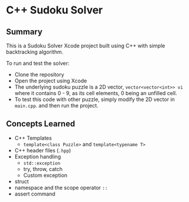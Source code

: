 # C++ Sudoku Solver

## Summary

This is a Sudoku Solver Xcode project built using C++ with simple backtracking algorithm.

To run and test the solver:

- Clone the repository
- Open the project using Xcode
- The underlying sudoku puzzle is a 2D vector, `vector<vector<int>> vi` where it contains 0 - 9, as
  its cell elements, 0 being an unfilled cell.
- To test this code with other puzzle, simply modify the 2D vector in `main.cpp`. and then run the project.

## Concepts Learned

- C++ Templates
  - `template<class Puzzle>` and `template<typename T>`
- C++ header files (`.hpp`)
- Exception handling
  - `std::exception`
  - try, throw, catch
  - Custom exception
- struct
- namespace and the scope operator `::`
- assert command
